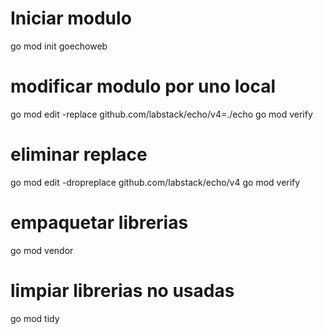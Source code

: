 # Iniciar modulo
go mod init goechoweb

# modificar modulo por uno local
go mod edit -replace github.com/labstack/echo/v4=./echo
go mod verify

# eliminar replace
go mod edit -dropreplace github.com/labstack/echo/v4
go mod verify

# empaquetar librerias
go mod vendor

# limpiar librerias no usadas
go mod tidy